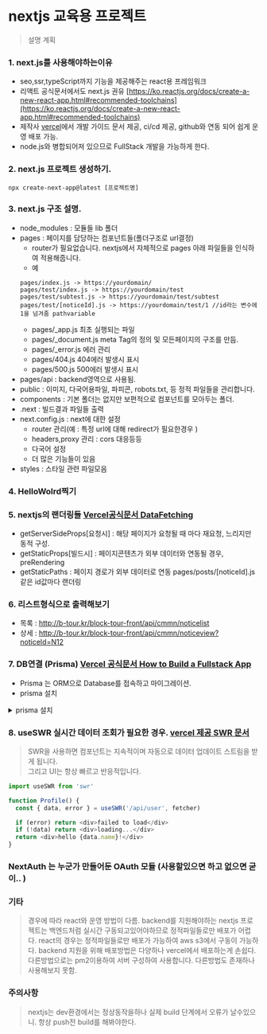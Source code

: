 # nextjs 교육용 프로젝트
> 설명 계획 

### 1. next.js를 사용해야하는이유
   - seo,ssr,typeScript까지 기능을 제공해주는 react용 프레임워크
   - 리액트 공식문서에서도 next.js 권유 [https://ko.reactjs.org/docs/create-a-new-react-app.html#recommended-toolchains](https://ko.reactjs.org/docs/create-a-new-react-app.html#recommended-toolchains)
   - 제작사 [vercel](https://vercel.com/)에서 개발 가이드 문서 제공, ci/cd 제공, github와 연동 되어 쉽게 운영 배포 가능.
   - node.js와 병합되어져 있으므로 FullStack 개발을 가능하게 한다.

### 2. next.js 프로젝트 생성하기.
```
npx create-next-app@latest [프로젝트명]
```

### 3. next.js 구조 설명.
- node_modules : 모듈들 lib 폴더
- pages : 페이지를 담당하는 컴포넌트들(폴더구조로 url결정)
  - router가 필요없습니다. nextjs에서 자체적으로 pages 아래 파일들을 인식하여 적용해줍니다.
  - 예 
  ``` 
  pages/index.js -> https://yourdomain/
  pages/test/index.js -> https://yourdomain/test
  pages/test/subtest.js -> https://yourdomain/test/subtest
  pages/test/[noticeId].js -> https://yourdomain/test/1 //id라는 변수에 1을 넘겨줌 pathvariable

  ``` 
  - pages/_app.js 최초 실행되는 파일
  - pages/_document.js meta Tag의 정의 및 모든페이지의 구조를 만듬.
  - pages/_error.js 에러 관리
  - pages/404.js 404에러 발생시 표시
  - pages/500.js 500에러 발생시 표시
- pages/api : backend영역으로 사용됨.
- public : 이미지, 다국어용파일, 파피콘, robots.txt, 등 정적 파일들을 관리합니다.
- components : 기본 폴더는 없지만 보편적으로 컴포넌트를 모아두는 폴더.
- .next : 빌드결과 파일들 출력
- next.config.js : next에 대한 설정  
  - router 관리(예 : 특정 url에 대해 redirect가 필요한경우 )
  - headers,proxy 관리 : cors 대응등등
  - 다국어 설정
  - 더 많은 기능들이 있음
- styles : 스타일 관련 파일모음


### 4. HelloWolrd찍기

### 5. nextjs의 랜더링들 [Vercel공식문서 DataFetching](https://nextjs.org/docs/basic-features/data-fetching/overview)
- getServerSideProps[요청시] : 해당 페이지가 요청될 때 마다 재요청, 느리지만 동적 구성.
- getStaticProps[빌드시] : 페이지콘텐츠가 외부 데이터와 연동될 경우, preRendering
- getStaticPaths : 페이지 경로가 외부 데이터로 연동 pages/posts/[noticeId].js 같은 id값마다 랜더링

### 6. 리스트형식으로 출력해보기
- 목록 : http://b-tour.kr/block-tour-front/api/cmmn/noticelist
- 상세 : http://b-tour.kr/block-tour-front/api/cmmn/noticeview?noticeId=N12

### 7. DB연결 (Prisma) [Vercel 공식문서 How to Build a Fullstack App](https://vercel.com/guides/nextjs-prisma-postgres)
- Prisma 는 ORM으로 Database를 접속하고 마이그레이션.
- prisma 설치 
<details>
<summary> prisma 설치 </summary>

```
npm install prisma --save-dev
```
- prisma 초기화 
```
npx prisma init
```
- 설치 확인사항
  - /prisma 폴더 생성 확인
  - /prisma/schema.prisma 생성 확인
  - .env 파일 생성 확인
- database schema 생성
```prisma
// schema.prisma
datasource db {
  provider = "postgresql"
  url      = env("DATABASE_URL")
}

generator client {
  provider = "prisma-client-js"
}

model Post {
  id        String     @default(cuid()) @id
  title     String
  content   String?
  published Boolean @default(false)
  author    User?   @relation(fields: [authorId], references: [id])
  authorId  String?
}

model User {
  id            String       @default(cuid()) @id
  name          String?
  email         String?   @unique
  createdAt     DateTime  @default(now()) @map(name: "created_at")
  updatedAt     DateTime  @updatedAt @map(name: "updated_at")
  posts         Post[]
  @@map(name: "users")
}
```
- 연결된 database에 push
```
npx prisma db push
```
- prisma 스튜디오로 확인
```
npx prisma studio
```
- install Prisma Client
```
npm install @prisma/client
```
- 스키마 파일 업데이트
```
npx prisma generate
```

- lib/prisma.js 파일 생성
```javascript
// lib/prisma.js
import { PrismaClient } from '@prisma/client';

let prisma;

if (process.env.NODE_ENV === 'production') {
  prisma = new PrismaClient();
} else {
  if (!global.prisma) {
    global.prisma = new PrismaClient();
  }
  prisma = global.prisma;
}

export default prisma;

```
</details>

### 8. useSWR 실시간 데이터 조회가 필요한 경우. [vercel 제공 SWR 문서](https://swr.vercel.app/ko)
> SWR을 사용하면 컴포넌트는 지속적이며 자동으로 데이터 업데이트 스트림을 받게 됩니다.  
> 그리고 UI는 항상 빠르고 반응적입니다.
```javascript
import useSWR from 'swr'

function Profile() {
  const { data, error } = useSWR('/api/user', fetcher)

  if (error) return <div>failed to load</div>
  if (!data) return <div>loading...</div>
  return <div>hello {data.name}!</div>
}
```


### NextAuth 는 누군가 만들어둔 OAuth 모듈 (사용할있으면 하고 없으면 굳이.. )

### 기타
> 경우에 따라 react와 운영 방법이 다름.
> backend를 지원해야하는 nextjs 프로젝트는 백엔드처럼 실시간 구동되고있어야하므로 정적파일들로만 배포가 어렵다.
> react의 경우는 정적파일들로만 배포가 가능하여 aws s3에서 구동이 가능하다.
> backend 지원을 위해 배포방법은 다양하나 vercel에서 배포하는게 손쉽다.
> 다른방법으로는 pm2이용하여 서버 구성하여 사용합니다. 다른방법도 존재하나 사용해보지 못함.


### 주의사항
> nextjs는 dev환경에서는 정상동작을하나 실제 build 단계에서 오류가 날수있으니. 항상 push전 build를 해봐야한다.